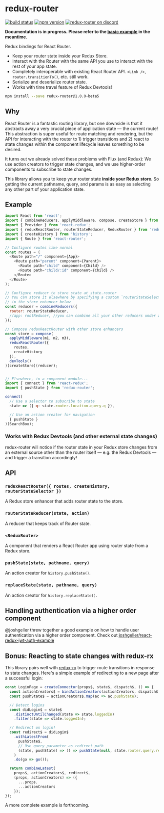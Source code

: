 redux-router
============

[![build status](https://img.shields.io/travis/rackt/redux-router/master.svg?style=flat-square)](https://travis-ci.org/rackt/redux-router)
[![npm version](https://img.shields.io/npm/v/redux-router.svg?style=flat-square)](https://www.npmjs.com/package/redux-router)
[![redux-router on discord](https://img.shields.io/badge/discord-redux--router@reactiflux-738bd7.svg?style=flat-square)](https://discord.gg/0ZcbPKXt5bVkq8Eo)

**Documentation is in progress. Please refer to the [basic example](https://github.com/rackt/redux-router/tree/master/examples/basic) in the meantime.**

Redux bindings for React Router.

- Keep your router state inside your Redux Store.
- Interact with the Router with the same API you use to interact with the rest of your app state.
- Completely interoperable with existing React Router API. `<Link />`, `router.transitionTo()`, etc. still work.
- Serialize and deserialize router state.
- Works with time travel feature of Redux Devtools!

```sh
npm install --save redux-router@1.0.0-beta5
```

## Why

React Router is a fantastic routing library, but one downside is that it abstracts away a very crucial piece of application state — the current route! This abstraction is super useful for route matching and rendering, but the API for interacting with the router to 1) trigger transitions and 2) react to state changes within the component lifecycle leaves something to be desired.

It turns out we already solved these problems with Flux (and Redux): We use action creators to trigger state changes, and we use higher-order components to subscribe to state changes.

This library allows you to keep your router state **inside your Redux store**. So getting the current pathname, query, and params is as easy as selecting any other part of your application state.

## Example

```js
import React from 'react';
import { combineReducers, applyMiddleware, compose, createStore } from 'redux';
import { Provider } from 'react-redux';
import { reduxReactRouter, routerStateReducer, ReduxRouter } from 'redux-router';
import { createHistory } from 'history';
import { Route } from 'react-router';

// Configure routes like normal
const routes = (
  <Route path="/" component={App}>
    <Route path="parent" component={Parent}>
      <Route path="child" component={Child} />
      <Route path="child/:id" component={Child} />
    </Route>
  </Route>
);

// Configure reducer to store state at state.router
// You can store it elsewhere by specifying a custom `routerStateSelector`
// in the store enhancer below
const reducer = combineReducers({
  router: routerStateReducer,
  //app: rootReducer, //you can combine all your other reducers under a single namespace like so
});

// Compose reduxReactRouter with other store enhancers
const store = compose(
  applyMiddleware(m1, m2, m3),
  reduxReactRouter({
    routes,
    createHistory
  }),
  devTools()
)(createStore)(reducer);


// Elsewhere, in a component module...
import { connect } from 'react-redux';
import { pushState } from 'redux-router';

connect(
  // Use a selector to subscribe to state
  state => ({ q: state.router.location.query.q }),

  // Use an action creator for navigation
  { pushState }
)(SearchBox);
```

### Works with Redux Devtools (and other external state changes)

redux-router will notice if the router state in your Redux store changes from an external source other than the router itself — e.g. the Redux Devtools — and trigger a transition accordingly!

## API

### `reduxReactRouter({ routes, createHistory, routerStateSelector })`

A Redux store enhancer that adds router state to the store.

### `routerStateReducer(state, action)`

A reducer that keeps track of Router state.

### `<ReduxRouter>`

A component that renders a React Router app using router state from a Redux store.

### `pushState(state, pathname, query)`

An action creator for `history.pushState()`.

### `replaceState(state, pathname, query)`

An action creator for `history.replaceState()`.

## Handling authentication via a higher order component

@joshgeller threw together a good example on how to handle user authentication via a higher order component. Check out [joshgeller/react-redux-jwt-auth-example](https://github.com/joshgeller/react-redux-jwt-auth-example)

## Bonus: Reacting to state changes with redux-rx

This library pairs well with [redux-rx](https://github.com/acdlite/redux-rx) to trigger route transitions in response to state changes. Here's a simple example of redirecting to a new page after a successful login:

```js
const LoginPage = createConnector(props$, state$, dispatch$, () => {
  const actionCreators$ = bindActionCreators(actionCreators, dispatch$);
  const pushState$ = actionCreators$.map(ac => ac.pushState);

  // Detect logins
  const didLogin$ = state$
    .distinctUntilChanged(state => state.loggedIn)
    .filter(state => state.loggedIn);

  // Redirect on login!
  const redirect$ = didLogin$
    .withLatestFrom(
      pushState$,
      // Use query parameter as redirect path
      (state, pushState) => () => pushState(null, state.router.query.redirect || '/')
    )
    .do(go => go());

  return combineLatest(
    props$, actionCreators$, redirect$,
    (props, actionCreators) => ({
      ...props,
      ...actionCreators
    });
});
```

A more complete example is forthcoming.
